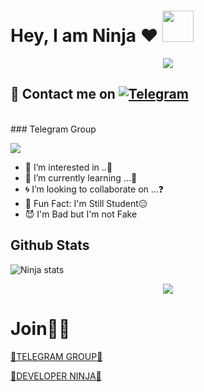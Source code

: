 # Hey, I am Ninja ❤️  <img src="https://i.pinimg.com/originals/01/63/6c/01636c5434cd0462086620c60fdfec16.gif" width="50px">

<p align="center">
  <img src="https://media.giphy.com/media/aqOUrkDo2fdyE/giphy.gif">
</p>

## 🦄 Contact me on [![Telegram](https://img.shields.io/badge/telegram-1b77FF.svg?style=for-the-badge&logo=telegram)](https://t.me/FUCK_YYOU) 
<br>
<!-- Your badges
You can use the website to generate badges: https://shields.io/
-->
### Telegram Group
  
  
<p align="left">
<a href="https://t.me/FUUCK_YYOU" alt="Telegram!"> <img src="https://aleen42.github.io/badges/src/telegram.svg" /> </a>

  
- 🥀 I’m interested in ..🍁
- 🦄 I’m currently learning ...🤔
- 🌀 I’m looking to collaborate on ...❓
- 👻 Fun Fact: I'm Still Student😑
- 😈 I'm Bad but I'm not Fake

##   **Github Stats**
  ![Ninja stats](https://github-readme-stats.vercel.app/api?username=ninja1120&show_icons=true&theme=tokyonight)
 
<p align="center"><a href="https://github.com/ninja1120"><img src="https://github-readme-stats.vercel.app/api/top-langs/?username=ninja1120&theme=radical&layout=compact"></a></p> 

<!---
Im-zeus/Im-zeus is a ✨ special ✨ repository because its `README.md` (this file) appears on your GitHub profile.
You can click the Preview link to take a look at your changes.
--->


 
 
# Join🦄🍁
[🍁TELEGRAM GROUP🦄](https://t.me/FUUCK_YYOU)

[🍁DEVELOPER NINJA🦄](https://t.me/FUCK_YYOU)

